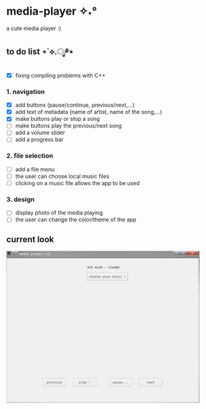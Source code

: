 # media-player ✧˖°
a cute media player :)

## to do list ⋆˙⟡.ೃ࿔⋆
- [x] fixing compiling problems with C++

### 1. navigation
- [x] add buttons (pause/continue, previous/next,...)
- [x] add text of metadata (name of artist, name of the song,...)
- [x] make buttons play or stop a song
- [ ] make buttons play the previous/next song
- [ ] add a volume slider
- [ ] add a progress bar

### 2. file selection
- [ ] add a file menu
- [ ] the user can choose local music files
- [ ] clicking on a music file allows the app to be used

### 3. design
- [ ] display photo of the media playing
- [ ] the user can change the color/theme of the app

## current look

![screenshot](github-assets/Screenshot_20250913_175847.png)